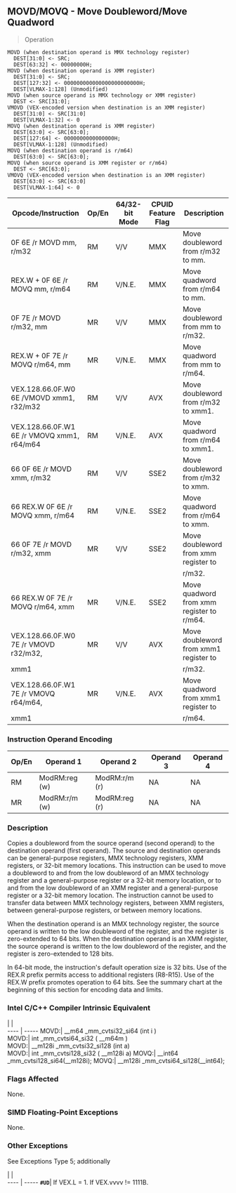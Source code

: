 ## MOVD/MOVQ - Move Doubleword/Move Quadword

> Operation

``` slim
MOVD (when destination operand is MMX technology register)
  DEST[31:0] <- SRC;
  DEST[63:32] <- 00000000H;
MOVD (when destination operand is XMM register)
  DEST[31:0] <- SRC;
  DEST[127:32] <- 000000000000000000000000H;
  DEST[VLMAX-1:128] (Unmodified)
MOVD (when source operand is MMX technology or XMM register)
  DEST <- SRC[31:0];
VMOVD (VEX-encoded version when destination is an XMM register)
  DEST[31:0] <- SRC[31:0]
  DEST[VLMAX-1:32] <- 0
MOVQ (when destination operand is XMM register)
  DEST[63:0] <- SRC[63:0];
  DEST[127:64] <- 0000000000000000H;
  DEST[VLMAX-1:128] (Unmodified)
MOVQ (when destination operand is r/m64)
  DEST[63:0] <- SRC[63:0];
MOVQ (when source operand is XMM register or r/m64)
  DEST <- SRC[63:0];
VMOVQ (VEX-encoded version when destination is an XMM register)
  DEST[63:0] <- SRC[63:0]
  DEST[VLMAX-1:64] <- 0

```

 Opcode/Instruction                        | Op/En| 64/32-bit Mode| CPUID Feature Flag| Description                              
 ---  | --- | --- | --- | ---
 0F 6E /r MOVD mm, r/m32                   | RM   | V/V           | MMX               | Move doubleword from r/m32 to mm.        
 REX.W + 0F 6E /r MOVQ mm, r/m64           | RM   | V/N.E.        | MMX               | Move quadword from r/m64 to mm.          
 0F 7E /r MOVD r/m32, mm                   | MR   | V/V           | MMX               | Move doubleword from mm to r/m32.        
 REX.W + 0F 7E /r MOVQ r/m64, mm           | MR   | V/N.E.        | MMX               | Move quadword from mm to r/m64.          
 VEX.128.66.0F.W0 6E /VMOVD xmm1, r32/m32  | RM   | V/V           | AVX               | Move doubleword from r/m32 to xmm1.      
 VEX.128.66.0F.W1 6E /r VMOVQ xmm1, r64/m64| RM   | V/N.E.        | AVX               | Move quadword from r/m64 to xmm1.        
 66 0F 6E /r MOVD xmm, r/m32               | RM   | V/V           | SSE2              | Move doubleword from r/m32 to xmm.       
 66 REX.W 0F 6E /r MOVQ xmm, r/m64         | RM   | V/N.E.        | SSE2              | Move quadword from r/m64 to xmm.         
 66 0F 7E /r MOVD r/m32, xmm               | MR   | V/V           | SSE2              | Move doubleword from xmm register to     
                                           |      |               |                   | r/m32.                                   
 66 REX.W 0F 7E /r MOVQ r/m64, xmm         | MR   | V/N.E.        | SSE2              | Move quadword from xmm register to r/m64.
 VEX.128.66.0F.W0 7E /r VMOVD r32/m32,     | MR   | V/V           | AVX               | Move doubleword from xmm1 register to    
 xmm1                                      |      |               |                   | r/m32.                                   
 VEX.128.66.0F.W1 7E /r VMOVQ r64/m64,     | MR   | V/N.E.        | AVX               | Move quadword from xmm1 register to      
 xmm1                                      |      |               |                   | r/m64.                                   

### Instruction Operand Encoding
 Op/En| Operand 1    | Operand 2    | Operand 3| Operand 4
 ---  | --- | --- | --- | ---
 RM   | ModRM:reg (w)| ModRM:r/m (r)| NA       | NA       
 MR   | ModRM:r/m (w)| ModRM:reg (r)| NA       | NA       

### Description
Copies a doubleword from the source operand (second operand) to the destination
operand (first operand). The source and destination operands can be general-purpose
registers, MMX technology registers, XMM registers, or 32-bit memory locations.
This instruction can be used to move a doubleword to and from the low doubleword
of an MMX technology register and a general-purpose register or a 32-bit memory
location, or to and from the low doubleword of an XMM register and a general-purpose
register or a 32-bit memory location. The instruction cannot be used to transfer
data between MMX technology registers, between XMM registers, between general-purpose
registers, or between memory locations.

When the destination operand is an MMX technology register, the source operand
is written to the low doubleword of the register, and the register is zero-extended
to 64 bits. When the destination operand is an XMM register, the source operand
is written to the low doubleword of the register, and the register is zero-extended
to 128 bits.

In 64-bit mode, the instruction's default operation size is 32 bits. Use of
the REX.R prefix permits access to additional registers (R8-R15). Use of the
REX.W prefix promotes operation to 64 bits. See the summary chart at the beginning
of this section for encoding data and limits.



### Intel C/C++ Compiler Intrinsic Equivalent
   | |  
---- | -----
 MOVD:| __m64 _mm_cvtsi32_si64 (int i )    
 MOVD:| int _mm_cvtsi64_si32 ( __m64m )    
 MOVD:| __m128i _mm_cvtsi32_si128 (int a)  
 MOVD:| int _mm_cvtsi128_si32 ( __m128i a) 
 MOVQ:| __int64 _mm_cvtsi128_si64(__m128i);
 MOVQ:| __m128i _mm_cvtsi64_si128(__int64);

### Flags Affected
None.


### SIMD Floating-Point Exceptions
None.


### Other Exceptions
See Exceptions Type 5; additionally

   | |  
---- | -----
 **``#UD``**| If VEX.L = 1. If VEX.vvvv != 1111B.
